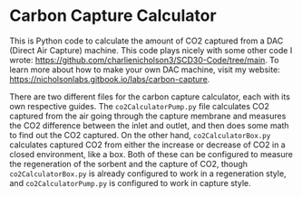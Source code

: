 # Carbon Capture Calculator
This is Python code to calculate the amount of CO2 captured from a DAC (Direct Air Capture) machine. This code plays nicely with some other code I wrote: https://github.com/charlienicholson3/SCD30-Code/tree/main. To learn more about how to make your own DAC machine, visit my website: https://nicholsonlabs.gitbook.io/labs/carbon-capture.

There are two different files for the carbon capture calculator, each with its own respective guides. The ```co2CalculatorPump.py``` file calculates CO2 captured from the air going through the capture membrane and measures the CO2 difference between the inlet and outlet, and then does some math to find out the CO2 captured. On the other hand, ```co2CalculatorBox.py``` calculates captured CO2 from either the increase or decrease of CO2 in a closed environment, like a box. Both of these can be configured to measure the regeneration of the sorbent and the capture of CO2, though ```co2CalculatorBox.py``` is already configured to work in a regeneration style, and ```co2CalculatorPump.py``` is configured to work in capture style.

